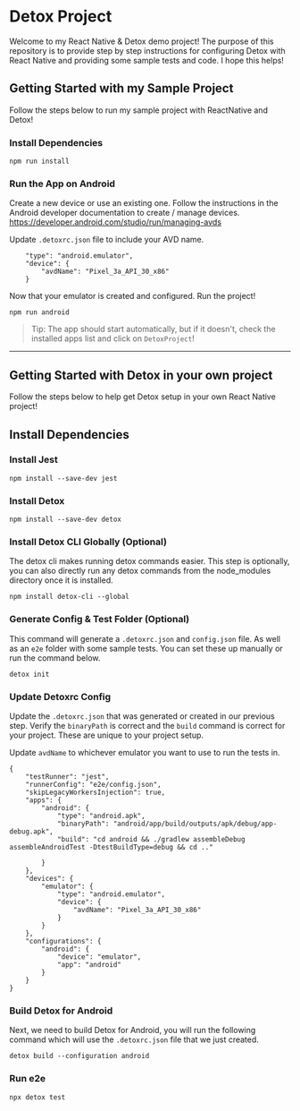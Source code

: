 # Detox Project

Welcome to my React Native & Detox demo project! The purpose of this repository is to provide step by step instructions for configuring Detox with React Native and providing some sample tests and code. I hope this helps!

## Getting Started with my Sample Project

Follow the steps below to run my sample project with ReactNative and Detox!

### Install Dependencies

`npm run install`

### Run the App on Android

Create a new device or use an existing one. Follow the instructions in the Android developer documentation to create / manage devices.
https://developer.android.com/studio/run/managing-avds

Update `.detoxrc.json` file to include your AVD name.

```
    "type": "android.emulator",
    "device": {
        "avdName": "Pixel_3a_API_30_x86"
    }
```

Now that your emulator is created and configured. Run the project!

`npm run android`

> Tip: The app should start automatically, but if it doesn't, check the installed apps list and click on `DetoxProject`!

---

## Getting Started with Detox in your own project

Follow the steps below to help get Detox setup in your own React Native project!

## Install Dependencies

### Install Jest

`npm install --save-dev jest`

### Install Detox

`npm install --save-dev detox`

### Install Detox CLI Globally (Optional)

The detox cli makes running detox commands easier. This step is optionally, you can also directly run any detox commands from the node_modules directory once it is installed.

`npm install detox-cli --global`

### Generate Config & Test Folder (Optional)

This command will generate a `.detoxrc.json` and `config.json` file. As well as an `e2e` folder with some sample tests. You can set these up manually or run the command below.

`detox init`

### Update Detoxrc Config

Update the `.detoxrc.json` that was generated or created in our previous step. Verify the `binaryPath` is correct and the `build` command is correct for your project. These are unique to your project setup.

Update `avdName` to whichever emulator you want to use to run the tests in.

```
{
    "testRunner": "jest",
    "runnerConfig": "e2e/config.json",
    "skipLegacyWorkersInjection": true,
    "apps": {
        "android": {
            "type": "android.apk",
            "binaryPath": "android/app/build/outputs/apk/debug/app-debug.apk",
            "build": "cd android && ./gradlew assembleDebug assembleAndroidTest -DtestBuildType=debug && cd .."

        }
    },
    "devices": {
        "emulator": {
            "type": "android.emulator",
            "device": {
                "avdName": "Pixel_3a_API_30_x86"
            }
        }
    },
    "configurations": {
        "android": {
            "device": "emulator",
            "app": "android"
        }
    }
}
```

### Build Detox for Android

Next, we need to build Detox for Android, you will run the following command which will use the `.detoxrc.json` file that we just created.

`detox build --configuration android`

### Run e2e

`npx detox test`
